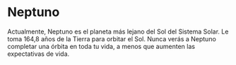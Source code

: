 # Neptuno

Actualmente, Neptuno es el planeta más lejano del Sol del Sistema Solar. Le toma
164,8 años de la Tierra para orbitar el Sol. Nunca verás a Neptuno completar una
órbita en toda tu vida, a menos que aumenten las expectativas de vida.
